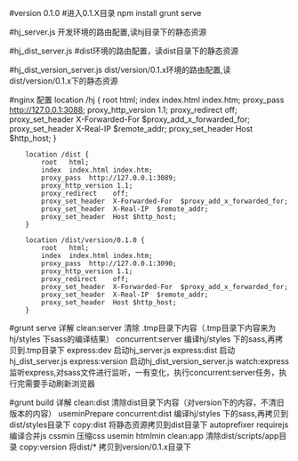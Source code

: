 #version 0.1.0
#进入0.1.X目录
  npm install
  grunt serve

#hj_server.js
   开发环境的路由配置,读hj目录下的静态资源

#hj_dist_server.js
   #dist环境的路由配置，读dist目录下的静态资源

#hj_dist_version_server.js
   dist/version/0.1.x环境的路由配置,读dist/version/0.1.x下的静态资源


#nginx 配置
        location /hj {
            root   html;
            index  index.html index.htm;
            proxy_pass  http://127.0.0.1:3088;
			proxy_http_version 1.1;
            proxy_redirect    off;
            proxy_set_header  X-Forwarded-For  $proxy_add_x_forwarded_for;
            proxy_set_header  X-Real-IP  $remote_addr;
            proxy_set_header  Host $http_host;
        }

		location /dist {
            root   html;
            index  index.html index.htm;
            proxy_pass  http://127.0.0.1:3089;
			proxy_http_version 1.1;
            proxy_redirect    off;
            proxy_set_header  X-Forwarded-For  $proxy_add_x_forwarded_for;
            proxy_set_header  X-Real-IP  $remote_addr;
            proxy_set_header  Host $http_host;
        }

		location /dist/version/0.1.0 {
            root   html;
            index  index.html index.htm;
            proxy_pass  http://127.0.0.1:3090;
			proxy_http_version 1.1;
            proxy_redirect    off;
            proxy_set_header  X-Forwarded-For  $proxy_add_x_forwarded_for;
            proxy_set_header  X-Real-IP  $remote_addr;
            proxy_set_header  Host $http_host;
        }


#grunt serve 详解
   clean:server  清除 .tmp目录下内容（.tmp目录下内容来为 hj/styles 下sass的编译结果）
   concurrent:server 编译hj/styles 下的sass,再拷贝到.tmp目录下
   express:dev 启动hj_server.js
   express:dist 启动hj_dist_server.js
   express:version 启动hj_dist_version_server.js
   watch:express 监听express,对sass文件进行监听，一有变化，执行concurrent:server任务，执行完需要手动刷新浏览器


#grunt build 详解
   clean:dist 清除dist目录下内容（对version下的内容，不清旧版本的内容）
   useminPrepare
   concurrent:dist 编译hj/styles 下的sass,再拷贝到dist/styles目录下
   copy:dist 将静态资源拷贝到dist目录下
   autoprefixer
   requirejs 编译合并js
   cssmin 压缩css
   usemin
   htmlmin
   clean:app 清除dist/scripts/app目录
   copy:version 将dist/* 拷贝到version/0.1.x目录下

